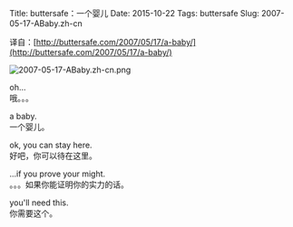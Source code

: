Title: buttersafe：一个婴儿
Date: 2015-10-22
Tags: buttersafe
Slug: 2007-05-17-ABaby.zh-cn

译自：[http://buttersafe.com/2007/05/17/a-baby/](http://buttersafe.com/2007/05/17/a-baby/)


![2007-05-17-ABaby.zh-cn.png](/static/images/comics/2007-05-17-ABaby.zh-cn.png)



oh...               
哦。。。

a baby.             
一个婴儿。


ok, you can stay here.          
好吧，你可以待在这里。


...if you prove your might.             
。。。如果你能证明你的实力的话。


you'll need this.           
你需要这个。  